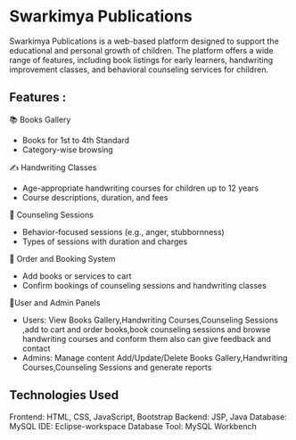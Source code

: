 # Swarkimya Publications

Swarkimya Publications is a web-based platform designed to support the educational and personal growth of children. The platform offers a wide range of features, including book listings for early learners, handwriting improvement classes, and behavioral counseling services for children.

## Features :
📚 Books Gallery
  - Books for 1st to 4th Standard
  - Category-wise browsing
    
✍️ Handwriting Classes
 - Age-appropriate handwriting courses for children up to 12 years
 -  Course descriptions, duration, and fees

🧠 Counseling Sessions
  - Behavior-focused sessions (e.g., anger, stubbornness)
  - Types of sessions with duration and charges

🛒 Order and Booking System
  - Add books or services to cart
  - Confirm bookings of counseling sessions and handwriting classes

👤User and Admin Panels
  - Users: View Books Gallery,Handwriting Courses,Counseling Sessions ,add to cart and order books,book counseling sessions and browse handwriting courses and conform them also can give feedback and contact
  - Admins: Manage content Add/Update/Delete Books Gallery,Handwriting Courses,Counseling Sessions and generate reports

## Technologies Used
Frontend: HTML, CSS, JavaScript, Bootstrap
Backend: JSP, Java 
Database: MySQL
IDE: Eclipse-workspace
Database Tool: MySQL Workbench



